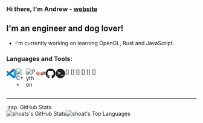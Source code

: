 ### Hi there, I'm Andrew - [website]

## I'm an engineer and dog lover!
- I'm currently working on learning OpenGL, Rust and JavaScript.

### Languages and Tools:

[<img align="left" alt="Visual Studio Code" width="26px" src="https://raw.githubusercontent.com/github/explore/80688e429a7d4ef2fca1e82350fe8e3517d3494d/topics/visual-studio-code/visual-studio-code.png" />]
[<img align="left" alt="C++" width="26px" src="https://raw.githubusercontent.com/isocpp/logos/master/cpp_logo.png" />]
[<img align="left" alt="Python" width="26px" src="https://vanderbilt-data-science.github.io/assets/images/python-logo.png" />]
[<img align="left" alt="Git" width="26px" src="https://raw.githubusercontent.com/github/explore/80688e429a7d4ef2fca1e82350fe8e3517d3494d/topics/git/git.png" />]
[<img align="left" alt="GitHub" width="26px" src="https://raw.githubusercontent.com/github/explore/78df643247d429f6cc873026c0622819ad797942/topics/github/github.png" />]
[<img align="left" alt="Terminal" width="26px" src="https://raw.githubusercontent.com/github/explore/80688e429a7d4ef2fca1e82350fe8e3517d3494d/topics/terminal/terminal.png" />]

<br />
<br />

---

<summary>:zap: GitHub Stats</summary>

<img align="left" alt="shoats's GitHub Stats" src="https://github-readme-stats.vercel.app/api?username=shoats&show_icons=true&hide_border=true" />
<img align="left" alt="shoat's Top Languages" src="https://github-readme-stats.vercel.app/api/top-langs/?username=shoats&show_icons=true&hide_border=true" />

[website]: https://shoats.github.io
